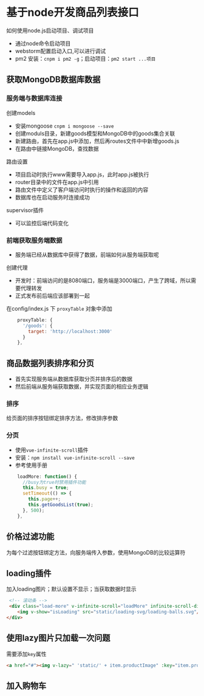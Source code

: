 # 基于node开发商品列表接口

如何使用node.js启动项目、调试项目

- 通过node命令启动项目
- webstorm配置启动入口,可以进行调试
- pm2 安装：`cnpm i pm2 -g`；启动项目：`pm2 start ...项目`

## 获取MongoDB数据库数据

### 服务端与数据库连接

创建models

- 安装mongoose `cnpm i mongoose --save`
- 创建moduls目录，新建goods模型和MongoDB中的goods集合关联
- 新建路由，首先在app.js中添加，然后再routes文件中中新增goods.js
- 在路由中链接MongoDB，查找数据

路由设置

- 项目启动时执行www需要导入app.js，此时app.js被执行
- router目录中的文件在app.js中引用
- 路由文件中定义了客户端访问时执行的操作和返回的内容
- 数据库也在启动服务时连接成功

supervisor插件

- 可以监控后端代码变化

### 前端获取服务端数据

- 服务端已经从数据库中获得了数据，前端如何从服务端获取呢

创建代理

- 开发时：前端访问的是8080端口，服务端是3000端口，产生了跨域，所以需要代理转发
- 正式发布前后端应该部署到一起

在config/index.js  下 `proxyTable` 对象中添加

```JavaScript
    proxyTable: {
      '/goods': {
        target: 'http://localhost:3000'
      }
    },
```

## 商品数据列表排序和分页

- 首先实现服务端从数据库获取分页并排序后的数据
- 然后前端从服务端获取数据，并实现页面的相应业务逻辑

### 排序

给页面的排序按钮绑定排序方法，修改排序参数

### 分页

- 使用`vue-infinite-scroll`插件
- 安装：`npm install vue-infinite-scroll --save`
- 参考使用手册

```javascript
    loadMore: function() {
      //busy为true时禁用插件功能
      this.busy = true;
      setTimeout(() => {
        this.page++;
        this.getGoodsList(true);
      }, 500);
    },
```

## 价格过滤功能

为每个过滤按钮绑定方法，向服务端传入参数，使用MongoDB的比较运算符

## loading插件

加入loading图片；默认设置不显示；当获取数据时显示

```html
 <!-- 滚动条 -->
 <div class="load-more" v-infinite-scroll="loadMore" infinite-scroll-disabled="busy" infinite-scroll-distance="10">
    <img v-show="isLoading" src="static/loading-svg/loading-balls.svg"/>
</div>
```

## 使用lazy图片只加载一次问题

需要添加`key`属性

```html
<a href="#"><img v-lazy=" 'static/' + item.productImage" :key="item.productImage" ></a>
```

## 加入购物车